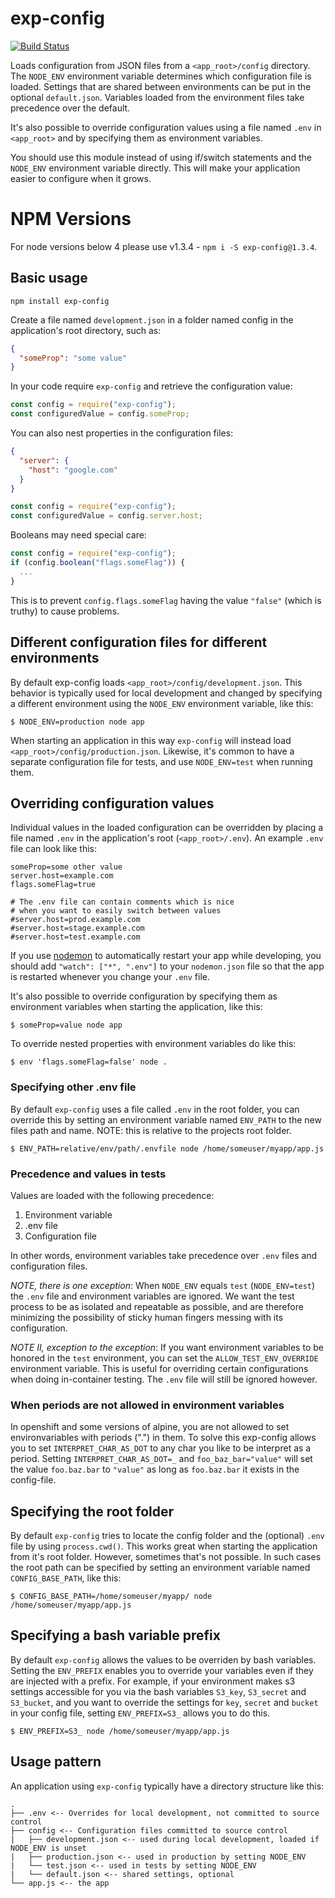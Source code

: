 exp-config
=========

[![Build Status](https://travis-ci.org/ExpressenAB/exp-config.svg?branch=master)](https://travis-ci.org/ExpressenAB/exp-config)

Loads configuration from JSON files from a `<app_root>/config` directory. The `NODE_ENV` environment variable determines which configuration file is loaded. Settings that are shared between environments can be put in the optional `default.json`. Variables loaded from the environment files take precedence over the default.

It's also possible to override configuration values using a file named `.env` in `<app_root>` and by specifying them as environment variables.

You should use this module instead of using if/switch statements and the `NODE_ENV` environment variable directly. This will make your application easier to configure when it grows.

# NPM Versions

For node versions below 4 please use v1.3.4 - `npm i -S exp-config@1.3.4`.

## Basic usage

```
npm install exp-config
```

Create a file named `development.json` in a folder named config in the application's root directory, such as:

```json
{
  "someProp": "some value"
}
```

In your code require `exp-config` and retrieve the configuration value:


```javascript
const config = require("exp-config");
const configuredValue = config.someProp;
```

You can also nest properties in the configuration files:

```json
{
  "server": {
    "host": "google.com"
  }
}
```

```javascript
const config = require("exp-config");
const configuredValue = config.server.host;
```

Booleans may need special care:

```javascript
const config = require("exp-config");
if (config.boolean("flags.someFlag")) {
  ...
}
```

This is to prevent `config.flags.someFlag` having the value `"false"` (which is truthy) to cause problems.


## Different configuration files for different environments

By default exp-config loads `<app_root>/config/development.json`. This behavior is typically used for local development and changed by specifying a different environment using the `NODE_ENV` environment variable, like this:

```
$ NODE_ENV=production node app
```

When starting an application in this way `exp-config` will instead load `<app_root>/config/production.json`. Likewise, it's common to have a separate configuration file for tests, and use `NODE_ENV=test` when running them.

## Overriding configuration values

Individual values in the loaded configuration can be overridden by placing a file named `.env` in the application's root (`<app_root>/.env`). An example `.env` file can look like this:

```
someProp=some other value
server.host=example.com
flags.someFlag=true

# The .env file can contain comments which is nice
# when you want to easily switch between values
#server.host=prod.example.com
#server.host=stage.example.com
#server.host=test.example.com
```

If you use [nodemon](http://nodemon.io/) to automatically restart your app while developing, you should add `"watch": ["*", ".env"]` to your `nodemon.json` file so that the app is restarted whenever you change your `.env` file.

It's also possible to override configuration by specifying them as environment variables when starting the application, like this:

```
$ someProp=value node app
```

To override nested properties with environment variables do like this:

```
$ env 'flags.someFlag=false' node .
```

### Specifying other .env file

By default `exp-config` uses a file called `.env` in the root folder, you can override this by setting an environment variable named `ENV_PATH` to the new files path and name. NOTE: this is relative to the projects root folder.

```
$ ENV_PATH=relative/env/path/.envfile node /home/someuser/myapp/app.js
```

### Precedence and values in tests

Values are loaded with the following precedence:

1. Environment variable
2. .env file
3. Configuration file

In other words, environment variables take precedence over `.env` files and configuration files.

_NOTE, there is one exception_: When `NODE_ENV` equals `test` (`NODE_ENV=test`) the `.env` file and environment variables are ignored. We want the test process to be as isolated and repeatable as possible, and are therefore minimizing the possibility of sticky human fingers messing with its configuration.

_NOTE II, exception to the exception_: If you want environment variables to be honored in the `test` environment, you can set the `ALLOW_TEST_ENV_OVERRIDE` environment variable. This is useful for overriding certain configurations when doing in-container testing. The `.env` file will still be ignored however.

### When periods are not allowed in environment variables

In openshift and some versions of alpine, you are not allowed to set environvariables with periods (".") in them. To solve this exp-config allows you to set `INTERPRET_CHAR_AS_DOT` to any char you like to be interpret as a period. Setting `INTERPRET_CHAR_AS_DOT=_` and `foo_baz_bar="value"` will set the value `foo.baz.bar` to `"value"` as long as `foo.baz.bar` it exists in the config-file.


## Specifying the root folder

By default `exp-config` tries to locate the config folder and the (optional) `.env` file by using `process.cwd()`. This works great when starting the application from it's root folder. However, sometimes that's not possible. In such cases the root path can be specified by setting an environment variable named `CONFIG_BASE_PATH`, like this:

```
$ CONFIG_BASE_PATH=/home/someuser/myapp/ node /home/someuser/myapp/app.js
```

## Specifying a bash variable prefix

By default `exp-config` allows the values to be overriden by bash variables. Setting the `ENV_PREFIX` enables you to override your variables even if they are injected with a prefix. For example, if your environment makes s3 settings accessible for you via the bash variables `S3_key`, `S3_secret` and `S3_bucket`, and you want to override the settings for `key`, `secret` and `bucket` in your config file, setting `ENV_PREFIX=S3_` allows you to do this.

```
$ ENV_PREFIX=S3_ node /home/someuser/myapp/app.js
```

## Usage pattern

An application using `exp-config` typically have a directory structure like this:

```
.
├── .env <-- Overrides for local development, not committed to source control
├── config <-- Configuration files committed to source control
|   ├── development.json <-- used during local development, loaded if NODE_ENV is unset
|   ├── production.json <-- used in production by setting NODE_ENV
|   └── test.json <-- used in tests by setting NODE_ENV
|   └── default.json <-- shared settings, optional
└── app.js <-- the app
```
